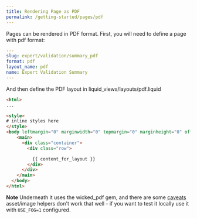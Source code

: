 ```yaml
---
title: Rendering Page as PDF
permalink: /getting-started/pages/pdf
---
```


Pages can be rendered in PDF format. First, you will need to define a page with pdf format:

```yml
---
slug: expert/validation/summary_pdf
format: pdf
layout_name: pdf
name: Expert Validation Summary
---
```

And then define the PDF layout in liquid_views/layouts/pdf.liquid

```html
<html>
...

<style>
# inline styles here
</style>
<body leftmargin="0" marginwidth="0" topmargin="0" marginheight="0" offset="0" bgcolor="#eef4f8">
    <main>
      <div class="container">
        <div class="row">

          {{ content_for_layout }}
        </div>
      </div>
    </main>
  </body>
</html>
```

**Note** Underneath it uses the wicked_pdf gem, and there are some [caveats](https://github.com/mileszs/wicked_pdf#usage-conditions---important) asset/image helpers don't work that well - if you want to test it locally use it with `USE_FOG=1` configured.
